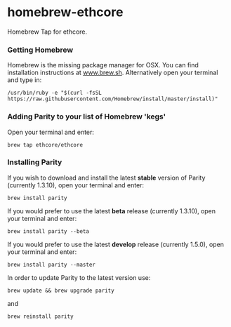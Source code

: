 # homebrew-ethcore
Homebrew Tap for ethcore.

### Getting Homebrew

Homebrew is the missing package manager for OSX. You can find installation instructions at www.brew.sh. Alternatively open your terminal and type in:

```
/usr/bin/ruby -e "$(curl -fsSL https://raw.githubusercontent.com/Homebrew/install/master/install)"
```

### Adding Parity to your list of Homebrew 'kegs'

Open your terminal and enter:

```
brew tap ethcore/ethcore
```

### Installing Parity

If you wish to download and install the latest **stable** version of Parity (currently 1.3.10), open your terminal and enter:

```
brew install parity
```

If you would prefer to use the latest **beta** release (currently 1.3.10), open your terminal and enter:

```
brew install parity --beta
```

If you would prefer to use the latest **develop** release (currently 1.5.0), open your terminal and enter:

```
brew install parity --master
```

In order to update Parity to the latest version use:

```
brew update && brew upgrade parity
```

and

```
brew reinstall parity
```
